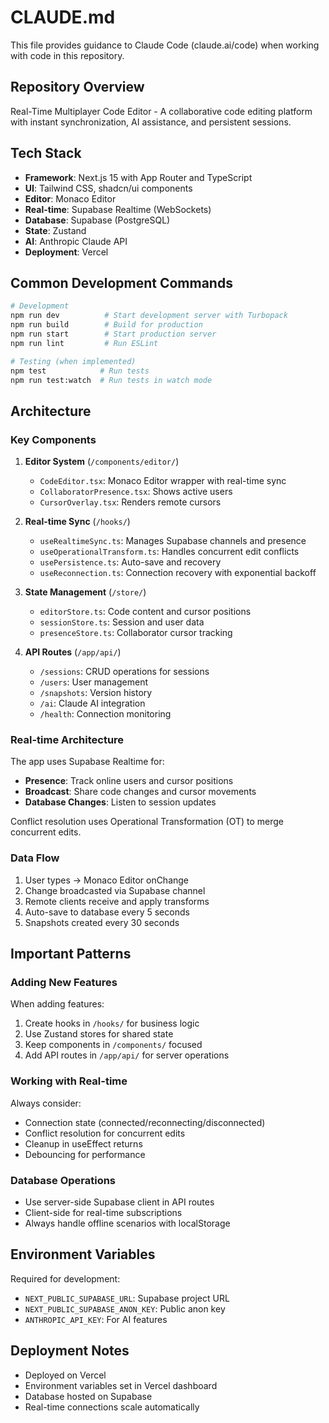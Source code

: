 # CLAUDE.md

This file provides guidance to Claude Code (claude.ai/code) when working with code in this repository.

## Repository Overview

Real-Time Multiplayer Code Editor - A collaborative code editing platform with instant synchronization, AI assistance, and persistent sessions.

## Tech Stack

- **Framework**: Next.js 15 with App Router and TypeScript
- **UI**: Tailwind CSS, shadcn/ui components
- **Editor**: Monaco Editor
- **Real-time**: Supabase Realtime (WebSockets)
- **Database**: Supabase (PostgreSQL)
- **State**: Zustand
- **AI**: Anthropic Claude API
- **Deployment**: Vercel

## Common Development Commands

```bash
# Development
npm run dev          # Start development server with Turbopack
npm run build        # Build for production
npm run start        # Start production server
npm run lint         # Run ESLint

# Testing (when implemented)
npm test            # Run tests
npm run test:watch  # Run tests in watch mode
```

## Architecture

### Key Components

1. **Editor System** (`/components/editor/`)
   - `CodeEditor.tsx`: Monaco Editor wrapper with real-time sync
   - `CollaboratorPresence.tsx`: Shows active users
   - `CursorOverlay.tsx`: Renders remote cursors

2. **Real-time Sync** (`/hooks/`)
   - `useRealtimeSync.ts`: Manages Supabase channels and presence
   - `useOperationalTransform.ts`: Handles concurrent edit conflicts
   - `usePersistence.ts`: Auto-save and recovery
   - `useReconnection.ts`: Connection recovery with exponential backoff

3. **State Management** (`/store/`)
   - `editorStore.ts`: Code content and cursor positions
   - `sessionStore.ts`: Session and user data
   - `presenceStore.ts`: Collaborator cursor tracking

4. **API Routes** (`/app/api/`)
   - `/sessions`: CRUD operations for sessions
   - `/users`: User management
   - `/snapshots`: Version history
   - `/ai`: Claude AI integration
   - `/health`: Connection monitoring

### Real-time Architecture

The app uses Supabase Realtime for:
- **Presence**: Track online users and cursor positions
- **Broadcast**: Share code changes and cursor movements
- **Database Changes**: Listen to session updates

Conflict resolution uses Operational Transformation (OT) to merge concurrent edits.

### Data Flow

1. User types → Monaco Editor onChange
2. Change broadcasted via Supabase channel
3. Remote clients receive and apply transforms
4. Auto-save to database every 5 seconds
5. Snapshots created every 30 seconds

## Important Patterns

### Adding New Features

When adding features:
1. Create hooks in `/hooks/` for business logic
2. Use Zustand stores for shared state
3. Keep components in `/components/` focused
4. Add API routes in `/app/api/` for server operations

### Working with Real-time

Always consider:
- Connection state (connected/reconnecting/disconnected)
- Conflict resolution for concurrent edits
- Cleanup in useEffect returns
- Debouncing for performance

### Database Operations

- Use server-side Supabase client in API routes
- Client-side for real-time subscriptions
- Always handle offline scenarios with localStorage

## Environment Variables

Required for development:
- `NEXT_PUBLIC_SUPABASE_URL`: Supabase project URL
- `NEXT_PUBLIC_SUPABASE_ANON_KEY`: Public anon key
- `ANTHROPIC_API_KEY`: For AI features

## Deployment Notes

- Deployed on Vercel
- Environment variables set in Vercel dashboard
- Database hosted on Supabase
- Real-time connections scale automatically